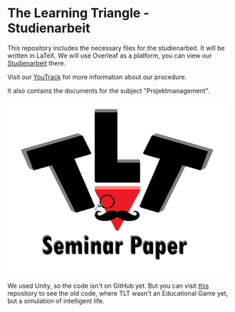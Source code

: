 # The Learning Triangle - Studienarbeit

This repository includes the necessary files for the studienarbeit. It will be written in LaTeX. We will use Overleaf as a platform, you can view our [Studienarbeit](https://www.overleaf.com/read/mjzjqdfzgjfv) there.

Visit our [YouTrack](https://thelearningtriangle.myjetbrains.com/youtrack/dashboard) for more information about our procedure.

It also contains the documents for the subject "Projektmanagement".

![logo](https://github.com/KingMus/thelearningtriangle/blob/master/TheLearningTriangle/Images/Logos/TLT_Logo_SeminarPaper.png)

We used Unity, so the code isn't on GitHub yet. But you can visit [this](https://github.com/KingMus/thelearningtriangle) repository to see the old code, where TLT wasn't an Educational Game yet, but a simulation of intelligent life.
